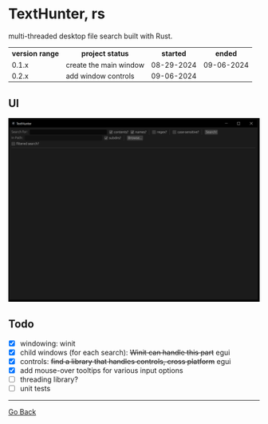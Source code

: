 # TextHunter, rs
multi-threaded desktop file search built with Rust.

<table>
	<tr>
		<th>version range</th>
		<th>project status</th>
		<th>started</th>
		<th>ended</th>
	</tr>
	<tr>
		<td>0.1.x</td>
		<td>create the main window</td>
		<td>08-29-2024</td>
		<td>09-06-2024</td>
	</tr>
	<tr>
		<td>0.2.x</td>
		<td>add window controls</td>
		<td>09-06-2024</td>
		<td></td>
	</tr>
</table>

## UI
![rust-main-gui](../.docs/rust-main.PNG)

## Todo
* [x] windowing: winit
* [x] child windows (for each search): ~~Winit can handle this part~~ egui
* [x] controls: ~~find a library that handles controls, cross platform~~ egui
* [x] add mouse-over tooltips for various input options
* [ ] threading library?
* [ ] unit tests

---
[Go Back](..)
